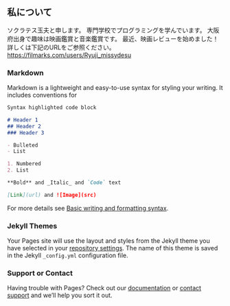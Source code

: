 ## 私について

ソクラテス玉夫と申します。
専門学校でプログラミングを学んでいます。
大阪府出身で趣味は映画鑑賞と音楽鑑賞です。
最近、映画レビューを始めました！詳しくは下記のURLをご参照ください。
https://filmarks.com/users/Ryuji_missydesu


### Markdown

Markdown is a lightweight and easy-to-use syntax for styling your writing. It includes conventions for

```markdown
Syntax highlighted code block

# Header 1
## Header 2
### Header 3

- Bulleted
- List

1. Numbered
2. List

**Bold** and _Italic_ and `Code` text

[Link](url) and ![Image](src)
```

For more details see [Basic writing and formatting syntax](https://docs.github.com/en/github/writing-on-github/getting-started-with-writing-and-formatting-on-github/basic-writing-and-formatting-syntax).

### Jekyll Themes

Your Pages site will use the layout and styles from the Jekyll theme you have selected in your [repository settings](https://github.com/MishimaRyuji/20220422/settings/pages). The name of this theme is saved in the Jekyll `_config.yml` configuration file.

### Support or Contact

Having trouble with Pages? Check out our [documentation](https://docs.github.com/categories/github-pages-basics/) or [contact support](https://support.github.com/contact) and we’ll help you sort it out.
